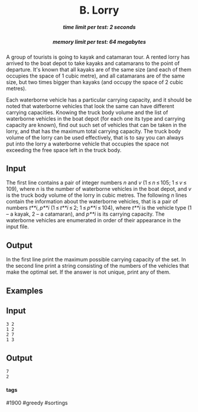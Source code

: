 <h1 style='text-align: center;'> B. Lorry</h1>

<h5 style='text-align: center;'>time limit per test: 2 seconds</h5>
<h5 style='text-align: center;'>memory limit per test: 64 megabytes</h5>

A group of tourists is going to kayak and catamaran tour. A rented lorry has arrived to the boat depot to take kayaks and catamarans to the point of departure. It's known that all kayaks are of the same size (and each of them occupies the space of 1 cubic metre), and all catamarans are of the same size, but two times bigger than kayaks (and occupy the space of 2 cubic metres).

Each waterborne vehicle has a particular carrying capacity, and it should be noted that waterborne vehicles that look the same can have different carrying capacities. Knowing the truck body volume and the list of waterborne vehicles in the boat depot (for each one its type and carrying capacity are known), find out such set of vehicles that can be taken in the lorry, and that has the maximum total carrying capacity. The truck body volume of the lorry can be used effectively, that is to say you can always put into the lorry a waterborne vehicle that occupies the space not exceeding the free space left in the truck body.

## Input

The first line contains a pair of integer numbers *n* and *v* (1 ≤ *n* ≤ 105; 1 ≤ *v* ≤ 109), where *n* is the number of waterborne vehicles in the boat depot, and *v* is the truck body volume of the lorry in cubic metres. The following *n* lines contain the information about the waterborne vehicles, that is a pair of numbers *t**i*, *p**i* (1 ≤ *t**i* ≤ 2; 1 ≤ *p**i* ≤ 104), where *t**i* is the vehicle type (1 – a kayak, 2 – a catamaran), and *p**i* is its carrying capacity. The waterborne vehicles are enumerated in order of their appearance in the input file.

## Output

In the first line print the maximum possible carrying capacity of the set. In the second line print a string consisting of the numbers of the vehicles that make the optimal set. If the answer is not unique, print any of them.

## Examples

## Input


```
3 2  
1 2  
2 7  
1 3  

```
## Output


```
7  
2  

```


#### tags 

#1900 #greedy #sortings 